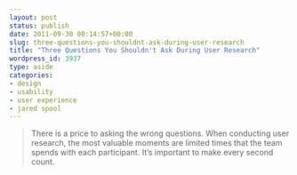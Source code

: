 ```yaml
---
layout: post
status: publish
date: 2011-09-30 00:14:57+00:00
slug: three-questions-you-shouldnt-ask-during-user-research
title: "Three Questions You Shouldn't Ask During User Research"
wordpress_id: 3937
type: aside
categories:
- design
- usability
- user experience
- jared spool
---
```

> There is a price to asking the wrong questions. When conducting user research, the most valuable moments are limited times that the team spends with each participant. It’s important to make every second count.